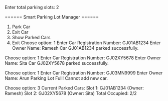 Enter total parking slots: 2

====== Smart Parking Lot Manager ======
1. Park Car
2. Exit Car
3. Show Parked Cars
4. Exit
Choose option: 1
Enter Car Registration Number: GJ01AB1234
Enter Owner Name: Ramesh
Car GJ01AB1234 parked successfully.

Choose option: 1
Enter Car Registration Number: GJ02XY5678
Enter Owner Name: Sita
Car GJ02XY5678 parked successfully.

Choose option: 1
Enter Car Registration Number: GJ03MN9999
Enter Owner Name: Arun
Parking Lot Full! Cannot add new car.

Choose option: 3
Current Parked Cars:
Slot 1: GJ01AB1234 (Owner: Ramesh)
Slot 2: GJ02XY5678 (Owner: Sita)
Total Occupied: 2/2
